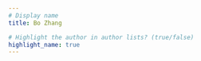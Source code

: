 ```yaml
---
# Display name
title: Bo Zhang

# Highlight the author in author lists? (true/false)
highlight_name: true
---
```


